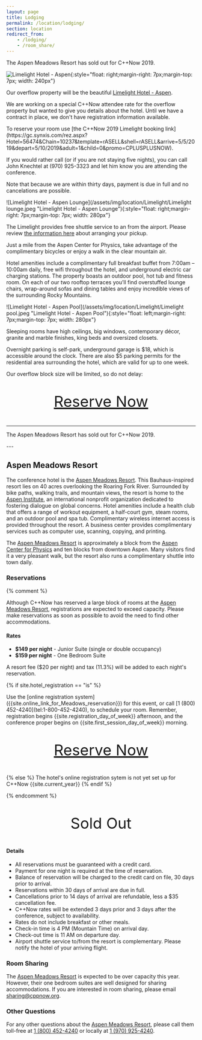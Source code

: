 ```yaml
---
layout: page
title: Lodging
permalink: /location/lodging/
section: location
redirect_from:
    - /lodging/
    - /room_share/
---
```


<p class="highlight" markdown="1">The Aspen Meadows Resort has sold out for C++Now 2019.</p>

![Limelight Hotel - Aspen](/assets/img/location/Limelight/Limelight.jpeg "Limelight Hotel - Aspen"){:style="float: right;margin-right: 7px;margin-top: 7px; width: 240px"}

Our overflow property will be the beautiful [Limelight Hotel - Aspen](https://www.limelighthotels.com/aspen).  

We are working on a special C++Now attendee rate for the overflow property but wanted to give you details about the hotel. Until we have a contract in place, we don't have registration information available.

<!--
![Karen Krueger](/assets/img/staff/karen-closeup.jpeg "Karen Krueger"){:style="float: left;margin-right: 7px;margin-top: 7px; width: 160px"}

For now, please contact [Karen Krueger with Krueger Event Management](mailto:Karen@KruegerEvents.com) and provide your contact information along with your arrival and departure dates.  She will send your confirmation number to you as soon as it is available.  You can email [Karen@KruegerEvents.com](mailto:Karen@KruegerEvents.com) and she will work directly with you.
-->

<p class="highlight" markdown="1">To reserve your room use [the C++Now 2019 Limelight booking link](https://gc.synxis.com/rez.aspx?Hotel=56474&Chain=10237&template=rASELL&shell=rASELL&arrive=5/5/2019&depart=5/10/2019&adult=1&child=0&promo=CPLUSPLUSNOW).

If you would rather call (or if you are not staying five nights), you can call John Knechtel at (970) 925-3323 and let him know you are attending the conference.

Note that because we are within thirty days, payment is due in full and no cancelations are possible.</p>

![Limelight Hotel - Aspen Lounge](/assets/img/location/Limelight/Limelight lounge.jpeg "Limelight Hotel - Aspen Lounge"){:style="float: right;margin-right: 7px;margin-top: 7px; width: 280px"}

The Limelight provides free shuttle service to an from the airport. Please review [the information here](https://www.limelighthotels.com/aspen/the-hotel/getting-here) about arranging your pickup.

Just a mile from the Aspen Center for Physics, take advantage of the complimentary bicycles or enjoy a walk in the clear mountain air. 

Hotel amenities include a complimentary full breakfast buffet from 7:00am – 10:00am daily, free wifi throughout the hotel, and underground electric car charging stations. The property boasts an outdoor pool, hot tub and fitness room. On each of our two rooftop terraces you’ll find overstuffed lounge chairs, wrap-around sofas and dining tables and enjoy incredible views of the surrounding Rocky Mountains.

![Limelight Hotel - Aspen Pool](/assets/img/location/Limelight/Limelight pool.jpeg "Limelight Hotel - Aspen Pool"){:style="float: left;margin-right: 7px;margin-top: 7px; width: 280px"}

Sleeping rooms have high ceilings, big windows, contemporary décor, granite and marble finishes, king beds and oversized closets.

Overnight parking is self-park, underground garage is $18, which is accessible around the clock. There are also $5 parking permits for the residential area surrounding the hotel, which are valid for up to one week.

Our overflow block size will be limited, so do not delay:

<p style="text-align: center; font-size: 40px;"><a href="mailto:Karen@KruegerEvents.com">Reserve Now</a></p>


---
<p class="highlight" markdown="1">The Aspen Meadows Resort has sold out for C++Now 2019.</p>
---

## Aspen Meadows Resort

The conference hotel is the [Aspen Meadows Resort](https://www.aspenmeadows.com/). This Bauhaus-inspired resort lies on 40 acres overlooking the Roaring Fork River. Surrounded by bike paths, walking trails, and mountain views, the resort is home to the [Aspen Institute](https://www.aspeninstitute.org/), an international nonprofit organization dedicated to fostering dialogue on global concerns. Hotel amenities include a health club that offers a range of workout equipment, a half-court gym, steam rooms, and an outdoor pool and spa tub. Complimentary wireless internet access is provided throughout the resort. A business center provides complimentary services such as computer use, scanning, copying, and printing.

The [Aspen Meadows Resort](https://www.aspenmeadows.com/) is approximately a block from the [Aspen Center for Physics](https://www.aspenphys.org/) and ten blocks from downtown Aspen. Many visitors find it a very pleasant walk, but the resort also runs a complimentary shuttle into town daily.



### Reservations

{% comment %} 

Although C++Now has reserved a large block of rooms at the [Aspen Meadows Resort](https://www.aspenmeadows.com/), registrations are expected to exceed capacity. Please make reservations as soon as possible to avoid the need to find other accommodations.

#### Rates

* **$149 per night** - Junior Suite (single or double occupancy)
* **$159 per night** - One Bedroom Suite

A resort fee ($20 per night) and tax (11.3%) will be added to each night's reservation.

{% if site.hotel_registration == "is" %}

<p class="highlight" markdown="1">Use the [online registration system]({{site.online_link_for_Meadows_reservation}}) for this event, or call [1 (800) 452-4240](tel:1-800-452-4240), to schedule your room. Remember, registration begins {{site.registration_day_of_week}} afternoon, and the conference proper begins on {{site.first_session_day_of_week}} morning.</p>

<p style="text-align: center; font-size: 40px;"><a href="{{site.online_link_for_Meadows_reservation}}">Reserve Now</a></p>


{% else %}
The hotel's online registration sytem is not yet set up for C++Now {{site.current_year}}
{% endif %}

{% endcomment %}

<p class="highlight" style="text-align: center; font-size: 40px;">Sold Out</p>


#### Details

* All reservations must be guaranteed with a credit card.
* Payment for one night is required at the time of reservation.
* Balance of reservation will be charged to the credit card on file, 30 days prior to arrival.
* Reservations within 30 days of arrival are due in full.
* Cancellations prior to 14 days of arrival are refundable, less a $35 cancellation fee.
* C++Now rates will be extended 3 days prior and 3 days after the conference, subject to availability.
* Rates do not include breakfast or other meals.
* Check-in time is 4 PM (Mountain Time) on arrival day.
* Check-out time is 11 AM on departure day.
* Airport shuttle service to/from the resort is complementary. Please notify the hotel of your arriving flight.



### Room Sharing

The [Aspen Meadows Resort](https://www.aspenmeadows.com/) is expected to be over capacity this year. However, their one bedroom suites are well designed for sharing accommodations. If you are interested in room sharing, please email [sharing@cppnow.org](mailto:sharing@cppnow.org).



### Other Questions

For any other questions about the [Aspen Meadows Resort](https://www.aspenmeadows.com/), please call them toll-free at [1 (800) 452-4240](tel:1-800-452-4240) or locally at [1 (970) 925-4240](tel:1-970-925-4240).
